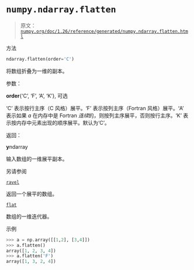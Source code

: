 # `numpy.ndarray.flatten`

> 原文：[`numpy.org/doc/1.26/reference/generated/numpy.ndarray.flatten.html`](https://numpy.org/doc/1.26/reference/generated/numpy.ndarray.flatten.html)

方法

```py
ndarray.flatten(order='C')
```

将数组折叠为一维的副本。

参数：

**order**{‘C’, ‘F’, ‘A’, ‘K’}, 可选

‘C’ 表示按行主序（C 风格）展平。‘F’ 表示按列主序（Fortran 风格）展平。‘A’ 表示如果 *a* 在内存中是 Fortran *连续*的，则按列主序展平，否则按行主序。‘K’ 表示按内存中元素出现的顺序展平。默认为‘C’。

返回：

**y**ndarray

输入数组的一维展平副本。

另请参阅

[`ravel`](https://numpy.org/doc/1.26/reference/generated/numpy.ravel.html)  

返回一个展平的数组。

[`flat`](https://numpy.org/doc/1.26/reference/generated/numpy.ndarray.flat.html "numpy.ndarray.flat")

数组的一维迭代器。  

示例

```py
>>> a = np.array([[1,2], [3,4]])
>>> a.flatten()
array([1, 2, 3, 4])
>>> a.flatten('F')
array([1, 3, 2, 4]) 
```
